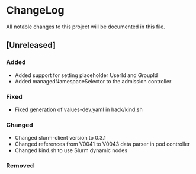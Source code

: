 # ChangeLog

All notable changes to this project will be documented in this file.

## [Unreleased]

### Added

- Added support for setting placeholder UserId and GroupId
- Added managedNamespaceSelector to the admission controller

### Fixed

- Fixed generation of values-dev.yaml in hack/kind.sh

### Changed

- Changed slurm-client version to 0.3.1
- Changed references from V0041 to V0043 data parser in pod controller
- Changed kind.sh to use Slurm dynamic nodes

### Removed
